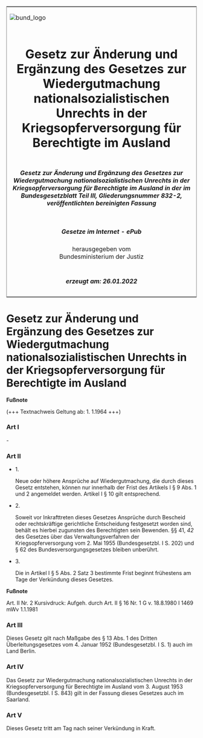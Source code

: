 <span id="DECKBLATT.html"></span>

<table border="0" frame="border" width="100%">

<tr valign="top">

<td align="left">

![bund\_logo](BfJ_2021_Web_de_de.gif)

</td>

<td align="right">

 

</td>

</tr>

<tr align="center" valign="middle">

<td colspan="2">

# Gesetz zur Änderung und Ergänzung des Gesetzes zur Wiedergutmachung nationalsozialistischen Unrechts in der Kriegsopferversorgung für Berechtigte im Ausland

</td>

</tr>

<tr align="center" valign="middle">

<td colspan="2">

##### Gesetz zur Änderung und Ergänzung des Gesetzes zur Wiedergutmachung nationalsozialistischen Unrechts in der Kriegsopferversorgung für Berechtigte im Ausland in der im Bundesgesetzblatt Teil III, Gliederungsnummer 832-2, veröffentlichten bereinigten Fassung

</td>

</tr>

<tr align="center" valign="middle">

<td colspan="2">

  
  

##### Gesetze im Internet - ePub  
  
herausgegeben vom  
Bundesministerium der Justiz

</td>

</tr>

<tr align="center" valign="bottom">

<td colspan="2">

  
  

##### erzeugt am: 26.01.2022

</td>

</tr>

</table>

<span id="BJNR004140958.html"></span>

# Gesetz zur Änderung und Ergänzung des Gesetzes zur Wiedergutmachung nationalsozialistischen Unrechts in der Kriegsopferversorgung für Berechtigte im Ausland

<div>

  
**Fußnote**

<div class="jnhtml">

<div>

<div class="jurAbsatz">

(+++ Textnachweis Geltung ab: 1. 1.1964 +++)

</div>

</div>

</div>

</div>

<span id="BJNR004140958BJNE000100314.html"></span>

### Art I  

<div>

<div class="jnhtml">

<div>

<div class="jurAbsatz">

\-

</div>

</div>

</div>

</div>

<span id="BJNR004140958BJNE000200314.html"></span>

### Art II  

<div>

<div class="jnhtml">

<div>

<div class="jurAbsatz">

  - 1\.
    
    <div style="">
    
    Neue oder höhere Ansprüche auf Wiedergutmachung, die durch dieses
    Gesetz entstehen, können nur innerhalb der Frist des Artikels I § 9
    Abs. 1 und 2 angemeldet werden. Artikel I § 10 gilt entsprechend.
    
    </div>

  - 2\.
    
    <div style="">
    
    Soweit vor Inkrafttreten dieses Gesetzes Ansprüche durch Bescheid
    oder rechtskräftige gerichtliche Entscheidung festgesetzt worden
    sind, behält es hierbei zugunsten des Berechtigten sein Bewenden. §§
    41, <span style="font-style:italic;">42</span> des Gesetzes über das
    Verwaltungsverfahren der Kriegsopferversorgung vom 2. Mai 1955
    (Bundesgesetzbl. I S. 202) und § 62 des Bundesversorgungsgesetzes
    bleiben unberührt.
    
    </div>

  - 3\.
    
    <div style="">
    
    Die in Artikel I § 5 Abs. 2 Satz 3 bestimmte Frist beginnt
    frühestens am Tage der Verkündung dieses Gesetzes.
    
    </div>

</div>

</div>

</div>

</div>

<div>

  
**Fußnote**

<div class="jnhtml">

<div>

<div class="jurAbsatz">

Art. II Nr. 2 Kursivdruck: Aufgeh. durch Art. II § 16 Nr. 1 G v.
18.8.1980 I 1469 mWv 1.1.1981

</div>

</div>

</div>

</div>

<span id="BJNR004140958BJNE000300314.html"></span>

### Art III  

<div>

<div class="jnhtml">

<div>

<div class="jurAbsatz">

Dieses Gesetz gilt nach Maßgabe des § 13 Abs. 1 des Dritten
Überleitungsgesetzes vom 4. Januar 1952 (Bundesgesetzbl. I S. 1) auch
im Land Berlin.

</div>

</div>

</div>

</div>

<span id="BJNR004140958BJNE000400314.html"></span>

### Art IV  

<div>

<div class="jnhtml">

<div>

<div class="jurAbsatz">

Das Gesetz zur Wiedergutmachung nationalsozialistischen Unrechts in der
Kriegsopferversorgung für Berechtigte im Ausland vom 3. August 1953
(Bundesgesetzbl. I S. 843) gilt in der Fassung dieses Gesetzes auch im
Saarland.

</div>

</div>

</div>

</div>

<span id="BJNR004140958BJNE000500314.html"></span>

### Art V  

<div>

<div class="jnhtml">

<div>

<div class="jurAbsatz">

Dieses Gesetz tritt am Tag nach seiner Verkündung in Kraft.

</div>

</div>

</div>

</div>
